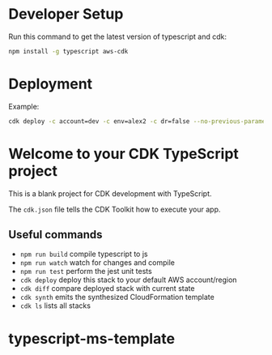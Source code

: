 # Developer Setup

Run this command to get the latest version of typescript and cdk:

```sh
npm install -g typescript aws-cdk
```

# Deployment

Example:

```sh
cdk deploy -c account=dev -c env=alex2 -c dr=false --no-previous-parameters --all
```

# Welcome to your CDK TypeScript project

This is a blank project for CDK development with TypeScript.

The `cdk.json` file tells the CDK Toolkit how to execute your app.

## Useful commands

- `npm run build` compile typescript to js
- `npm run watch` watch for changes and compile
- `npm run test` perform the jest unit tests
- `cdk deploy` deploy this stack to your default AWS account/region
- `cdk diff` compare deployed stack with current state
- `cdk synth` emits the synthesized CloudFormation template
- `cdk ls` lists all stacks
# typescript-ms-template
